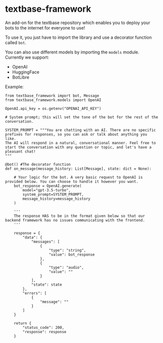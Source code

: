 # textbase-framework
An add-on for the textbase repository which enables you to deploy your bots to the internet for everyone to use!

To use it, you just have to import the library and use a decorator function called `bot`.

You can also use different models by importing the `models` module. Currently we support:
- OpenAI
- HuggingFace
- BotLibre

Example:
```
from textbase_framework import bot, Message
from textbase_framework.models import OpenAI

OpenAI.api_key = os.getenv("OPENAI_API_KEY")

# System prompt; this will set the tone of the bot for the rest of the conversation.

SYSTEM_PROMPT = """You are chatting with an AI. There are no specific prefixes for responses, so you can ask or talk about anything you like.
The AI will respond in a natural, conversational manner. Feel free to start the conversation with any question or topic, and let's have a
pleasant chat!
"""

@bot() #The decorator function
def on_message(message_history: List[Message], state: dict = None):

    # Your logic for the bot. A very basic request to OpenAI is provided below. You can choose to handle it however you want.
    bot_response = OpenAI.generate(
        model="gpt-3.5-turbo",
        system_prompt=SYSTEM_PROMPT,
        message_history=message_history
    )

    '''
    The response HAS to be in the format given below so that our backend framework has no issues communicating with the frontend.
    '''

    response = {
        "data": {
            "messages": [
                {
                    "type": "string",
                    "value": bot_response
                },
                {
                    "type": "audio",
                    "value": ""
                }
            ],
            "state": state
        },
        "errors": [
            {
                "message": ""
            }
        ]
    }

    return {
        "status_code": 200,
        "response": response
    }
```
